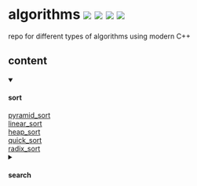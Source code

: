 # algorithms <img src="https://img.shields.io/github/issues/Mouradouchane/algorithms"> <img src="https://img.shields.io/github/forks/Mouradouchane/algorithms"> <img src="https://img.shields.io/github/stars/Mouradouchane/algorithms"> <img src="https://img.shields.io/github/license/Mouradouchane/algorithms">

repo for different types of algorithms using modern C++

## content

<details open>
<summary> 
<h4> sort </h4>
</summary>
<a href="./algorithms/algorithms/sort" target="_blank"> pyramid_sort </a> <br>
<a href="./" target="_blank"> linear_sort </a> <br>
<a href="./" target="_blank"> heap_sort </a> <br>
<a href="./" target="_blank"> quick_sort </a> <br>
<a href="./" target="_blank"> radix_sort </a> <br>
</details>
<details close>
<summary> 
<h4> search </h4>
</summary>
<a href="./" target="_blank"> linear_search </a> <br>
<a href="./" target="_blank"> binary_search </a> <br>
</details>
